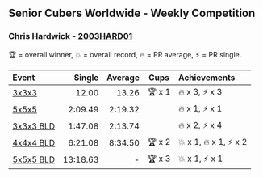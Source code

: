 ## Senior Cubers Worldwide - Weekly Competition
### Chris Hardwick - [2003HARD01](https://www.worldcubeassociation.org/persons/2003HARD01)

🏆 = overall winner, 💥 = overall record, 🔥 = PR average, ⚡ = PR single.

| Event | Single | Average | Cups | Achievements|
| :-- | --: | --: | :--: | :-- |
| [3x3x3](chris_hardwick/333.md) | 12.00 | 13.26 | <span style="white-space: nowrap">🏆 x 1</span> | <span style="white-space: nowrap">🔥 x 3</span>, <span style="white-space: nowrap">⚡ x 3</span> |
| [5x5x5](chris_hardwick/555.md) | 2:09.49 | 2:19.32 |  | <span style="white-space: nowrap">🔥 x 1</span>, <span style="white-space: nowrap">⚡ x 1</span> |
| [3x3x3 BLD](chris_hardwick/333bf.md) | 1:47.08 | 2:13.74 |  | <span style="white-space: nowrap">🔥 x 2</span>, <span style="white-space: nowrap">⚡ x 4</span> |
| [4x4x4 BLD](chris_hardwick/444bf.md) | 6:21.08 | 8:34.50 | <span style="white-space: nowrap">🏆 x 2</span> | <span style="white-space: nowrap">💥 x 1</span>, <span style="white-space: nowrap">🔥 x 1</span>, <span style="white-space: nowrap">⚡ x 2</span> |
| [5x5x5 BLD](chris_hardwick/555bf.md) | 13:18.63 | - | <span style="white-space: nowrap">🏆 x 3</span> | <span style="white-space: nowrap">💥 x 1</span>, <span style="white-space: nowrap">⚡ x 1</span> |

<!-- Global site tag (gtag.js) - Google Analytics -->
<script async src="https://www.googletagmanager.com/gtag/js?id=UA-86348435-3"></script>
<script>window.dataLayer = window.dataLayer || []; function gtag() {dataLayer.push(arguments);} gtag('js', new Date()); gtag('config', 'UA-86348435-3');</script>
